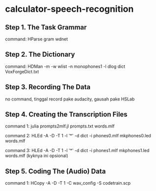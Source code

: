 # calculator-speech-recognition

## Step 1. The Task Grammar

command: HParse gram wdnet

## Step 2. The Dictionary

command: HDMan -m -w wlist -n monophones1 -l dlog dict VoxForgeDict.txt

## Step 3. Recording The Data

no command, tinggal record pake audacity, gausah pake HSLab

## Step 4. Creating the Transcription Files

command 1: julia prompts2mlf.jl prompts.txt words.mlf

command 2: HLEd -A -D -T 1 -l '*' -d dict -i phones0.mlf mkphones0.led words.mlf

command 3: HLEd -A -D -T 1 -l '*' -d dict -i phones1.mlf mkphones1.led words.mlf (kyknya ini opsional)

## Step 5. Coding The (Audio) Data

command 1: HCopy -A -D -T 1 -C wav_config -S codetrain.scp

